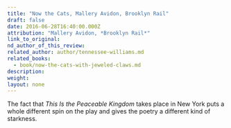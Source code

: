 ```yaml
---
title: "Now the Cats, Mallery Avidon, Brooklyn Rail"
draft: false
date: 2016-06-28T16:40:00.000Z
attribution: "Mallery Avidon, *Brooklyn Rail*"
link_to_original:
nd_author_of_this_review:
related_author: author/tennessee-williams.md
related_books:
  - book/now-the-cats-with-jeweled-claws.md
description:
weight:
layout: none
---
```

The fact that *This Is the Peaceable Kingdom* takes place in New York puts a whole different spin on the play and gives the poetry a different kind of starkness.

